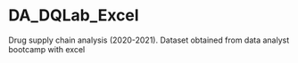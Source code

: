# DA_DQLab_Excel
Drug supply chain analysis (2020-2021). Dataset obtained from data analyst bootcamp with excel
